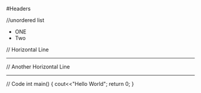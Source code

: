 #Headers

//unordered list
* ONE 
* Two 

// Horizontal Line

---

// Another Horizontal Line
***

// Code
	int main()
	{
	cout<<"Hello World";
	return 0;
	}

